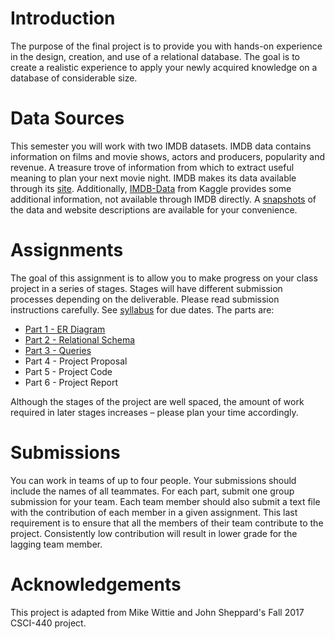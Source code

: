 # Introduction

The purpose of the final project is to provide you with hands-on experience in
the design, creation, and use of a relational database. The goal is to create a
realistic experience to apply your newly acquired knowledge on a database of
considerable size.

# Data Sources

This semester you will work with two IMDB datasets. IMDB data contains
information on films and movie shows, actors and producers, popularity and
revenue. A treasure trove of information from which to extract useful meaning to
plan your next movie night.  IMDB makes its data available through its
[site](https://datasets.imdbws.com/).  Additionally,
[IMDB-Data](https://www.kaggle.com/PromptCloudHQ/imdb-data) from Kaggle
provides some additional information, not available through IMDB directly.
A [snapshots](https://montana.box.com/s/bp87ewwz826vn8puoyg2nzi1clnowdvp)
of the data and website descriptions are available for your convenience.


# Assignments

The goal of this assignment is to allow you to make progress on your class
project in a series of stages. Stages will have different submission processes
depending on the deliverable.  Please read submission instructions carefully.
See [syllabus](../README.md) for due dates.
The parts are:

* [Part 1 - ER Diagram](part01/README.md)
* [Part 2 - Relational Schema](part02/README.md)
* [Part 3 - Queries](part03/README.md)
* Part 4 - Project Proposal
* Part 5 - Project Code
* Part 6 - Project Report

Although the stages of the project are well spaced, the amount of work required
in later stages increases – please plan your time accordingly.

# Submissions

You can work in teams of up to four people.  Your submissions should include the
names of all teammates.  For each part, submit one group submission for
your team.  Each team member should also submit a text file with the
contribution of each member in a given assignment. This last requirement is to
ensure that all the members of their team contribute to the project.
Consistently low contribution will result in lower grade for the lagging team
member.

# Acknowledgements

This project is adapted from Mike Wittie and John Sheppard's Fall 2017 CSCI-440
project.
